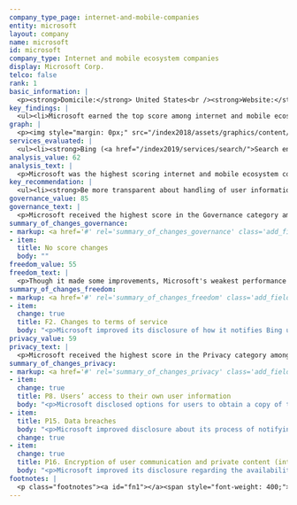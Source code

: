 ```yaml
---
company_type_page: internet-and-mobile-companies
entity: microsoft
layout: company
name: microsoft
id: microsoft
company_type: Internet and mobile ecosystem companies
display: Microsoft Corp.
telco: false
rank: 1
basic_information: | 
  <p><strong>Domicile:</strong> United States<br /><strong>Website:</strong> <a href="https://www.microsoft.com/" target="_blank" rel="noopener">www.microsoft.com</a><br /><strong>Download company report:</strong> <a href="/index2019/assets/static/download/Microsoft2019.pdf">English</a></p>
key_findings: | 
  <ul><li>Microsoft earned the top score among internet and mobile ecosystem companies in the 2019 Index for disclosing more about its commitments and policies affecting users&rsquo; human rights than all other ranked companies.&nbsp;</li><li>It was the most transparent of all internet and mobile ecosystem companies about its privacy policies and practices, although it disclosed less than some of its peers about how it handles user data.</li><li>It was less transparent than many of its peers about policies affecting freedom of expression, including how it handles third-party requests to remove content or restrict accounts, as well as its policies for notifying users of such restrictions.</li></ul>
graph: | 
  <p><img style="margin: 0px;" src="/index2018/assets/graphics/content/scores_company3.png" /></p>
services_evaluated: | 
  <ul><li><strong>Bing (<a href="/index2019/services/search/">Search engine</a>)</strong></li><li><strong>Outlook.com (<a href="/index2019/services/emailservice/">Email</a>)</strong></li><li><strong>Skype (<a href="/index2019/services/messagingvoip/">Messaging &amp; VoIP</a>)</strong></li><li><strong>OneDrive (<a href="/index2019/services/cloudservices/">Cloud service</a>)</strong></li></ul>
analysis_value: 62
analysis_text: | 
  <p>Microsoft was the highest scoring internet and mobile ecosystem company in the 2019 Index, disclosing more information about policies and practices affecting users&rsquo; freedom of expression and privacy than its peers.<a href="#fn1"><sup><strong>1</strong></sup></a> It earned the top score in this year&rsquo;s Index for its improved disclosure of privacy and security policies.<a href="#fn2"><sup><strong>2</strong></sup></a> It disclosed more information about options users have to access the information that the company holds about them, clarified its process for responding to data breaches, and disclosed options users have to use end-to-end encryption for some of its services. Despite its strong overall performance relative to its peers, Microsoft should be more transparent about its policies affecting users&rsquo; freedom of expression by clarifying its rules and how they are enforced. It could also improve its disclosure of its handling of user information.<br /><br /></p><hr /><p><strong><br />Microsoft Corp.</strong> develops, licenses, and supports software products, services, and devices worldwide. Major offerings include Windows OS, Microsoft Office, Windows Phone software and devices, advertising services, server products, Skype, and OneDrive cloud services.</p><p><strong>Market cap</strong>: USD 934.2 billion<a href="#fn3"><sup><strong>3</strong></sup></a><br /><strong>NasdaqGS:</strong> MSFT</p>
key_recommendation: | 
  <ul><li><strong>Be more transparent about handling of user information:</strong>&nbsp;Microsoft should more clearly state what user information it collects, shares, retains, and why, and clarify options users have to control what is collected and shared, and how.</li><li><strong>Be transparent about restrictions to freedom of expression:</strong>&nbsp;Microsoft should clarify how it notifies users when it restricts access to content or accounts either due to government requests or as a result of enforcing its own rules.</li><li><strong>Improve remedy:</strong>&nbsp;Microsoft should be more accountable to users by providing a clear and accessible remedy mechanism for users to issue human rights grievances against the company.</li></ul>
governance_value: 85
governance_text: | 
  <p>Microsoft received the highest score in the Governance category among internet and mobile ecosystem companies, and the second-highest score of all 24 companies evaluated, after Telef&oacute;nica. A member of the Global Network Initiative (GNI), Microsoft continued to disclose strong governance oversight over freedom of expression and privacy issues, including clear evidence that it conducts human rights due diligence to assess and mitigate the risks of its products and services (G4). It was one of the few companies in the 2019 Index to disclose it evaluates freedom of expression and privacy risks associated with how it enforces its terms of service and its use of automated decision making technologies. However, it failed to disclose if it evaluates risks of its use of targeted advertising on freedom of expression and privacy. Like all companies, Microsoft should do more to clarify its grievance and remedy mechanisms enabling users to submit complaints about infringements to their freedom of expression or privacy rights (G6).</p>
summary_of_changes_governance:
- markup: <a href='#' rel='summary_of_changes_governance' class='add_fieldset dashicons-before dashicons-plus'><span>Add fieldset</span></a>
- item:
  title: No score changes
  body: ""
freedom_value: 55
freedom_text: | 
  <p>Though it made some improvements, Microsoft's weakest performance in this year's Index was in the Freedom of Expression category, ranking fourth among its internet and mobile ecosystem company peers. Microsoft&rsquo;s terms of service were easy to find and easy to understand (F1). It clarified its policy for notifying users of changes to its terms of service for the Bing search engine, but failed to disclose a notification time frame for any of its services (F2).</p><p>Microsoft disclosed less than Twitter, Google, and Kakao but more than all other internet and mobile ecosystem companies about its rules and how they are enforced (F3, F4, F8). Microsoft disclosed the most information about its process for enforcing its rules (F3), but failed to disclose clear policies for notifying users of content or account restrictions (F8). Microsoft was one of four companies to publish any data about its terms of service enforcement (F4), specifically on content removed from Bing and OneDrive for violating its policy on &ldquo;non-consensual pornography.&rdquo; However, it should disclose data on other types of content it removes for terms of service violations.</p><p>Microsoft provided less information than Google, Verizon Media, Kakao, and Twitter about how it responds to government and private requests to remove content or restrict accounts (F5-F7).<a href="#fn4"><sup><strong>4</strong></sup></a> It disclosed some information about the company&rsquo;s process for responding to government and private requests to remove content (F5), and some data about the number of these requests received and with which it complied (F6, F7).</p>
summary_of_changes_freedom:
- markup: <a href='#' rel='summary_of_changes_freedom' class='add_fieldset dashicons-before dashicons-plus'><span>Add fieldset</span></a>
- item:
  change: true
  title: F2. Changes to terms of service
  body: "<p>Microsoft improved its disclosure of how it notifies Bing users of changes to its terms of service.</p>"
privacy_value: 59
privacy_text: | 
  <p>Microsoft received the highest score in the Privacy category among internet and mobile ecosystem companies for strong disclosure of its handling of government requests for user information, and of its security policies. But Microsoft disclosed less than Twitter, Google, Verizon Media, Facebook, and Apple about how it handles user information (P3-P9)&mdash;despite making some improvements over the last year. It did not fully disclose how it collects user information (P3), what information it shares (P4), or why (P5). Like most companies, it provided even less information about its data retention policies (P6). It also disclosed some options allowing users to control what data is collected for targeted advertising&mdash;which suggests that targeted advertising is <em>on</em> by default (P7).</p><p>Microsoft disclosed more than its peers about its process for handling government and private requests for user information (P10), but lagged behind Apple, Twitter, Facebook, and Google on disclosure of data on the requests it received (P11). Like other U.S. companies, it did not divulge the exact number of requests received for user data under the Foreign Intelligence Surveillance Act (FISA) or National Security Letters (NSLs), or the actions it took in response to these requests, since it is prohibited by law from doing so.<a href="#fn5"><sup><strong>5</strong></sup></a> Microsoft disclosed its policy for notifying users about government requests for user information, but not for requests it receives through private processes (P12).</p><p>After Apple, Microsoft disclosed the most about its security policies than any other internet and mobile ecosystem company evaluated (P13-P18). Microsoft disclosed it conducts internal security audits (P13), and offered a bug bounty program to address security vulnerabilities (P14). It improved disclosure of its data breach notification policies for Outlook (P15). It also improved its disclosure regarding the availability of end-to-end encryption for both Outlook and Skype (P16).</p>
summary_of_changes_privacy:
- markup: <a href='#' rel='summary_of_changes_privacy' class='add_fieldset dashicons-before dashicons-plus'><span>Add fieldset</span></a>
- item:
  change: true
  title: P8. Users’ access to their own user information
  body: "<p>Microsoft disclosed options for users to obtain a copy of their user information.</p>"
- item:
  title: P15. Data breaches
  body: "<p>Microsoft improved disclosure about its process of notifying affected Outlook users in the event of a data breach.</p>"
  change: true
- item:
  change: true
  title: P16. Encryption of user communication and private content (internet and mobile ecosystem companies)
  body: "<p>Microsoft improved its disclosure regarding the availability of end-to-end encryption for both Outlook and Skype.</p>"
footnotes: | 
  <p class="footnotes"><a id="fn1"></a><span style="font-weight: 400;">[1]</span> The research period for the 2019 Index ran from January 13, 2018 to February 8, 2019. Policies that came into effect after February 8, 2019 were not evaluated in this Index.</p><p class="footnotes"><a id="fn2"></a><span style="font-weight: 400;">[2]</span> For Microsoft&rsquo;s performance in the 2018 Index, see: <a href="/index2018/companies/microsoft">rankingdigitalrights.org/index2018/companies/microsoft</a></p><p class="footnotes"><a id="fn3"></a><span style="font-weight: 400;">[3]</span> Bloomberg Markets, Accessed April 18, 2019, <a href="https://www.bloomberg.com/quote/MSFT:US" target="_blank" rel="noopener">www.bloomberg.com/quote/MSFT:US</a></p><p class="footnotes"><a id="fn4"></a><span style="font-weight: 400;">[4]</span> Oath, which provides a range of communications services including Yahoo Mail and Tumblr, updated its name to Verizon Media on January 7, 2019. See: <a href="https://www.oath.com/2019/01/07/oath-is-now-verizon-media/" target="_blank" rel="noopener">www.oath.com/2019/01/07/oath-is-now-verizon-media/</a>&nbsp;</p><p class="footnotes"><a id="fn5"></a><span style="font-weight: 400;">[5]</span> &ldquo;USA FREEDOM Act of 2015,&rdquo; Pub. L. No. 114&ndash;23 (2015), <a href="https://www.congress.gov/bill/114th-congress/house-bill/2048" target="_blank" rel="noopener">www.congress.gov/bill/114th-congress/house-bill/2048</a>&nbsp;</p>
---
```

